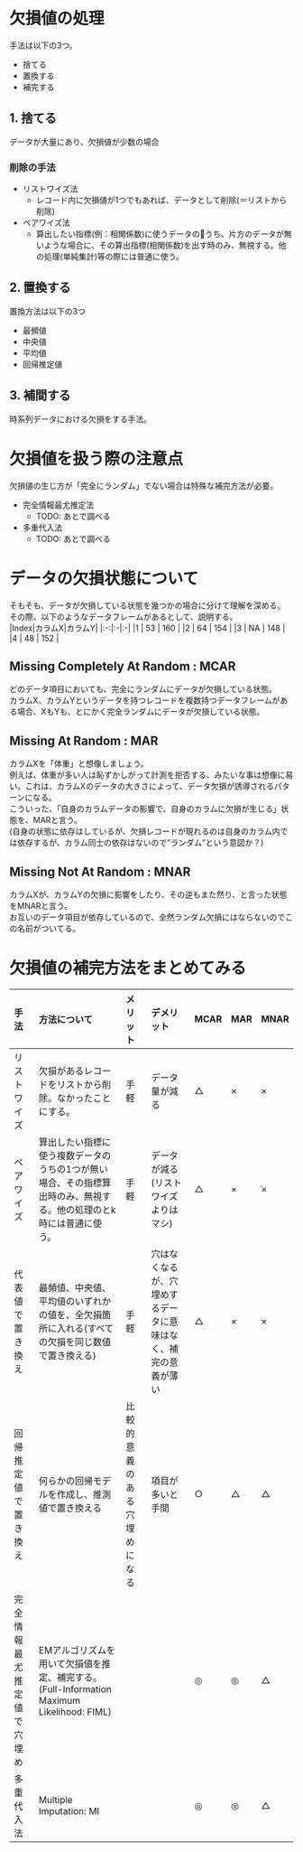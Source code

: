 # 欠損値の処理

手法は以下の3つ。
- 捨てる
- 置換する
- 補完する

## 1. 捨てる
データが大量にあり、欠損値が少数の場合

### 削除の手法
- リストワイズ法
  - レコード内に欠損値が1つでもあれば、データとして削除(＝リストから削除)
- ペアワイズ法
  - 算出したい指標(例：相関係数)に使うデータのうち、片方のデータが無いような場合に、その算出指標(相関係数)を出す時のみ、無視する。他の処理(単純集計)等の際には普通に使う。

## 2. 置換する
置換方法は以下の3つ
- 最頻値
- 中央値
- 平均値
- 回帰推定値

## 3. 補間する
時系列データにおける欠損をする手法。

# 欠損値を扱う際の注意点
欠損値の生じ方が「完全にランダム」でない場合は特殊な補完方法が必要。
- 完全情報最尤推定法
  - TODO: あとで調べる
- 多重代入法
  - TODO: あとで調べる

# データの欠損状態について
そもそも、データが欠損している状態を幾つかの場合に分けて理解を深める。  
その際、以下のようなデータフレームがあるとして、説明する。  
|Index|カラムX|カラムY|
|:-:|:-|:-|
|1   | 53   | 160 |
|2   | 64   | 154 |
|3   | NA  |  148 |
|4   | 48  | 152  |


## Missing Completely At Random : MCAR
どのデータ項目においても、完全にランダムにデータが欠損している状態。  
カラムX、カラムYというデータを持つレコードを複数持つデータフレームがある場合、XもYも、とにかく完全ランダムにデータが欠損している状態。  

## Missing At Random : MAR
カラムXを「体重」と想像しましょう。  
例えば、体重が多い人は恥ずかしがって計測を拒否する、みたいな事は想像に易い。これは、カラムXのデータの大きさによって、データ欠損が誘導されるパターンになる。  
こういった、「自身のカラムデータの影響で、自身のカラムに欠損が生じる」状態を、MARと言う。  
(自身の状態に依存はしているが、欠損レコードが現れるのは自身のカラム内では依存するが、カラム同士の依存はないので”ランダム”という意図か？)

## Missing Not At Random : MNAR
カラムXが、カラムYの欠損に影響をしたり、その逆もまた然り、と言った状態をMNARと言う。  
お互いのデータ項目が依存しているので、全然ランダム欠損にはならないのでこの名前がついてる。

# 欠損値の補完方法をまとめてみる
|手法|方法について|メリット|デメリット|MCAR|MAR|MNAR|
|:--|:--|:--|:--|:--|:--|:--|
|リストワイズ|欠損があるレコードをリストから削除。なかったことにする。|手軽|データ量が減る|△|×|×|
|ペアワイズ|算出したい指標に使う複数データのうちの1つが無い場合、その指標算出時のみ、無視する。他の処理のとk時には普通に使う。| 手軽  | データが減る(リストワイズよりはマシ) | △ | × | × |
|代表値で置き換え | 最頻値、中央値、平均値のいずれかの値を、全欠損箇所に入れる(すべての欠損を同じ数値で置き換える)| 手軽 | 穴はなくなるが、穴埋めするデータに意味はなく、補完の意義が薄い | △ | × | × |
|回帰推定値で置き換え|何らかの回帰モデルを作成し、推測値で置き換える|比較的意義のある穴埋めになる|項目が多いと手間|○|△|△|
|完全情報最尤推定値で穴埋め|EMアルゴリズムを用いて欠損値を推定、補完する。(Full-Information Maximum Likelihood: FIML)|   |   | ◎  | ◎ | △ |
|多重代入法| Multiple Imputation: MI|   |   | ◎ | ◎ | △|
